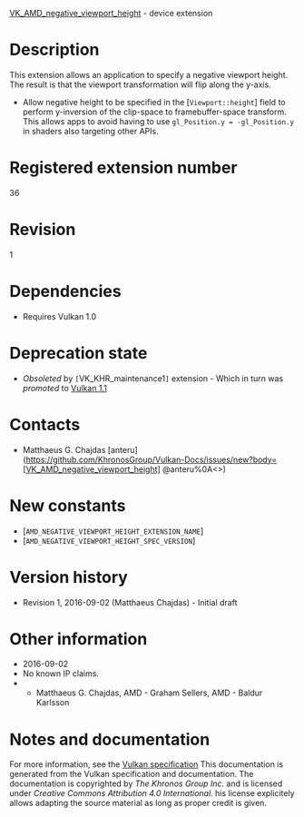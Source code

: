 [VK_AMD_negative_viewport_height](https://www.khronos.org/registry/vulkan/specs/1.3-extensions/man/html/VK_AMD_negative_viewport_height.html) - device extension

# Description
This extension allows an application to specify a negative viewport height.
The result is that the viewport transformation will flip along the y-axis.
- Allow negative height to be specified in the [`Viewport::height`] field to perform y-inversion of the clip-space to framebuffer-space transform. This allows apps to avoid having to use `gl_Position.y = -gl_Position.y` in shaders also targeting other APIs.

# Registered extension number
36

# Revision
1

# Dependencies
- Requires Vulkan 1.0

# Deprecation state
- *Obsoleted* by `[`VK_KHR_maintenance1`]` extension  - Which in turn was *promoted* to [Vulkan 1.1](https://www.khronos.org/registry/vulkan/specs/1.3-extensions/html/vkspec.html#versions-1.1-promotions)

# Contacts
- Matthaeus G. Chajdas [anteru](https://github.com/KhronosGroup/Vulkan-Docs/issues/new?body=[VK_AMD_negative_viewport_height] @anteru%0A<<Here describe the issue or question you have about the VK_AMD_negative_viewport_height extension>>)

# New constants
- [`AMD_NEGATIVE_VIEWPORT_HEIGHT_EXTENSION_NAME`]
- [`AMD_NEGATIVE_VIEWPORT_HEIGHT_SPEC_VERSION`]

# Version history
- Revision 1, 2016-09-02 (Matthaeus Chajdas)  - Initial draft

# Other information
* 2016-09-02
* No known IP claims.
*   - Matthaeus G. Chajdas, AMD  - Graham Sellers, AMD  - Baldur Karlsson
# Notes and documentation
For more information, see the [Vulkan specification](https://www.khronos.org/registry/vulkan/specs/1.3-extensions/html/vkspec.html)
This documentation is generated from the Vulkan specification and documentation.
The documentation is copyrighted by *The Khronos Group Inc.* and is licensed under *Creative Commons Attribution 4.0 International*.
his license explicitely allows adapting the source material as long as proper credit is given.
        